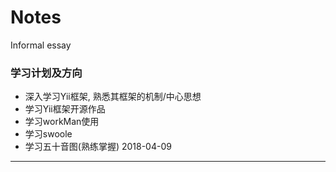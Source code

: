 # Notes
Informal essay
### 学习计划及方向
* 深入学习Yii框架, 熟悉其框架的机制/中心思想
* 学习Yii框架开源作品
* 学习workMan使用
* 学习swoole
* 学习五十音图(熟练掌握)
   2018-04-09    

---
